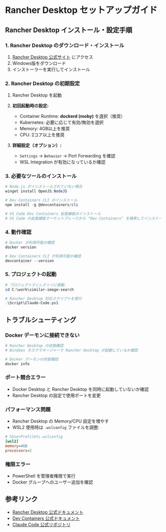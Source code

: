 # Rancher Desktop セットアップガイド

## Rancher Desktop インストール・設定手順

### 1. Rancher Desktop のダウンロード・インストール

1. [Rancher Desktop 公式サイト](https://rancherdesktop.io/) にアクセス
2. Windows版をダウンロード
3. インストーラーを実行してインストール

### 2. Rancher Desktop の初期設定

1. Rancher Desktop を起動
2. **初回起動時の設定:**
   - Container Runtime: **dockerd (moby)** を選択（推奨）
   - Kubernetes: 必要に応じて有効/無効を選択
   - Memory: 4GB以上を推奨
   - CPU: 2コア以上を推奨

3. **詳細設定（オプション）:**
   - `Settings` → `Behavior` → Port Forwarding を確認
   - WSL Integration が有効になっているか確認

### 3. 必要なツールのインストール

```powershell
# Node.js がインストールされていない場合
winget install OpenJS.NodeJS

# Dev Containers CLI のインストール
npm install -g @devcontainers/cli

# VS Code Dev Containers 拡張機能のインストール
# VS Code の拡張機能マーケットプレースから "Dev Containers" を検索してインストール
```

### 4. 動作確認

```powershell
# Docker が利用可能か確認
docker version

# Dev Containers CLI が利用可能か確認
devcontainer --version
```

### 5. プロジェクトの起動

```powershell
# プロジェクトディレクトリに移動
cd C:\work\similar-image-search

# Rancher Desktop 対応スクリプトを実行
.\Script\Claude-Code.ps1
```

## トラブルシューティング

### Docker デーモンに接続できない

```powershell
# Rancher Desktop の状態確認
# Windows タスクマネージャーで Rancher Desktop が起動しているか確認

# Docker デーモンの状態確認
docker info
```

### ポート競合エラー

- Docker Desktop と Rancher Desktop を同時に起動していないか確認
- Rancher Desktop の設定で使用ポートを変更

### パフォーマンス問題

- Rancher Desktop の Memory/CPU 設定を増やす
- WSL2 使用時は `.wslconfig` ファイルを調整:

```ini
# %UserProfile%\.wslconfig
[wsl2]
memory=4GB
processors=2
```

### 権限エラー

- PowerShell を管理者権限で実行
- Docker グループへのユーザー追加を確認

## 参考リンク

- [Rancher Desktop 公式ドキュメント](https://docs.rancherdesktop.io/)
- [Dev Containers 公式ドキュメント](https://containers.dev/)
- [Claude Code 公式リポジトリ](https://github.com/anthropics/claude-code)
